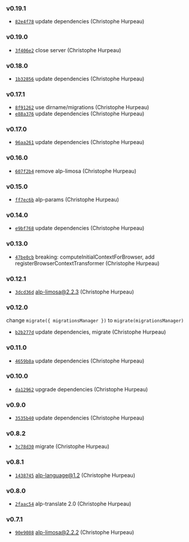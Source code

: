 ### v0.19.1

- [`82e4f78`](https://github.com/alpjs/alp-node/commit/82e4f78896664be830211867d90bbfbff0f37985) update dependencies (Christophe Hurpeau)

### v0.19.0

- [`3f406e2`](https://github.com/alpjs/alp-node/commit/3f406e28054156b12b3e6e4bdfd61e4fd12ab4c1) close server (Christophe Hurpeau)

### v0.18.0

- [`1b32856`](https://github.com/alpjs/alp-node/commit/1b328565ffd54237e4fcb1a75838622aca072424) update dependencies (Christophe Hurpeau)

### v0.17.1

- [`8f91262`](https://github.com/alpjs/alp-node/commit/8f912624e8f5d2d032604b2fb98687522886232d) use dirname/migrations (Christophe Hurpeau)
- [`e88a376`](https://github.com/alpjs/alp-node/commit/e88a3767a386f939a1ce71d4677bc598de3d0dc2) update dependencies (Christophe Hurpeau)

### v0.17.0

- [`96aa261`](https://github.com/alpjs/alp-node/commit/96aa2618d22fbf74377a884a173122e6d5e738f9) update dependencies (Christophe Hurpeau)

### v0.16.0

- [`607f2b4`](https://github.com/alpjs/alp-node/commit/607f2b4e0e8aaa0a31ab55d65cca71817b80d228) remove alp-limosa (Christophe Hurpeau)

### v0.15.0

- [`ff7ec6b`](https://github.com/alpjs/alp-node/commit/ff7ec6beea6164a62253be51a3e94c53472a311e) alp-params (Christophe Hurpeau)

### v0.14.0

- [`e9bf768`](https://github.com/alpjs/alp-node/commit/e9bf76832f1a8bf8feea71b5534a1903f749f6f4) update dependencies (Christophe Hurpeau)

### v0.13.0

- [`47be0cb`](https://github.com/alpjs/alp-node/commit/47be0cbc6d81534ebb6ed0c7631234a3c31c55d6) breaking: computeInitialContextForBrowser, add registerBrowserContextTransformer (Christophe Hurpeau)

### v0.12.1

- [`3dcd36d`](https://github.com/alpjs/alp-node/commit/3dcd36df10eaf0b89ae0294eb6b8561b6b7982a2) alp-limosa@2.2.3 (Christophe Hurpeau)

### v0.12.0

change `migrate({ migrationsManager })` to `migrate(migrationsManager)`

- [`b2b277d`](https://github.com/alpjs/alp-node/commit/b2b277dd210293e22516d4d319fe63512bd4cafd) update dependencies, migrate (Christophe Hurpeau)


### v0.11.0

- [`4659b8a`](https://github.com/alpjs/alp-node/commit/4659b8a65b2fa7cd13c0366dc3c85a5e316fe0ab) update dependencies (Christophe Hurpeau)

### v0.10.0

- [`da12962`](https://github.com/alpjs/alp-node/commit/da12962c97b21ab1a4c761d6e5466664b65fef90) upgrade dependencies (Christophe Hurpeau)

### v0.9.0

- [`3535b40`](https://github.com/alpjs/alp-node/commit/3535b4072684845ae4ea08b18bd4498e81854f7f) update dependencies (Christophe Hurpeau)

### v0.8.2

- [`3c78d30`](https://github.com/alpjs/alp-node/commit/3c78d30a40d81e9e9d3354ddeb136821f62586c0) migrate (Christophe Hurpeau)

### v0.8.1

- [`1438745`](https://github.com/alpjs/alp-node/commit/1438745806faf21429a48ee114873149a6e8bb86) alp-language@1.2 (Christophe Hurpeau)

### v0.8.0

- [`2faac54`](https://github.com/alpjs/alp-node/commit/2faac5445af5d8d4f939f1815541db491c539d3b) alp-translate 2.0 (Christophe Hurpeau)

### v0.7.1

- [`90e9088`](https://github.com/alpjs/alp-node/commit/90e90885db70634c32a1080372148f9df3013348) alp-limosa@2.2.2 (Christophe Hurpeau)

